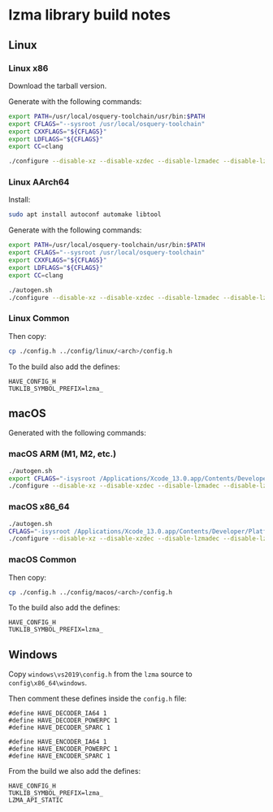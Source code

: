 # lzma library build notes

## Linux

### Linux x86

Download the tarball version.

Generate with the following commands:

```bash
export PATH=/usr/local/osquery-toolchain/usr/bin:$PATH
export CFLAGS="--sysroot /usr/local/osquery-toolchain"
export CXXFLAGS="${CFLAGS}"
export LDFLAGS="${CFLAGS}"
export CC=clang

./configure --disable-xz --disable-xzdec --disable-lzmadec --disable-lzma-links --disable-scripts --disable-doc --enable-static --enable-encoders=lzma1,lzma2,x86,arm,armthumb,delta --enable-decoders=lzma1,lzma2,x86,arm,armthumb,delta --disable-nls
```

### Linux AArch64

Install:

```bash
sudo apt install autoconf automake libtool
```

Generate with the following commands:

```bash
export PATH=/usr/local/osquery-toolchain/usr/bin:$PATH
export CFLAGS="--sysroot /usr/local/osquery-toolchain"
export CXXFLAGS="${CFLAGS}"
export LDFLAGS="${CFLAGS}"
export CC=clang

./autogen.sh
./configure --disable-xz --disable-xzdec --disable-lzmadec --disable-lzma-links --disable-scripts --disable-doc --enable-static --enable-encoders=lzma1,lzma2,x86,arm,armthumb,delta --enable-decoders=lzma1,lzma2,x86,arm,armthumb,delta --disable-nls
```

### Linux Common

Then copy:

```sh
cp ./config.h ../config/linux/<arch>/config.h
```

To the build also add the defines:

```text
HAVE_CONFIG_H
TUKLIB_SYMBOL_PREFIX=lzma_
```

## macOS

Generated with the following commands:

### macOS ARM (M1, M2, etc.)

```sh
./autogen.sh
export CFLAGS="-isysroot /Applications/Xcode_13.0.app/Contents/Developer/Platforms/MacOSX.platform/Developer/SDKs/MacOSX11.3.sdk -target arm64-apple-macos10.15"
./configure --disable-xz --disable-xzdec --disable-lzmadec --disable-lzma-links --disable-scripts --disable-doc --disable-shared --enable-static --enable-encoders=lzma1,lzma2,x86,arm,armthumb,delta --enable-decoders=lzma1,lzma2,x86,arm,armthumb,delta --disable-nls --host=aarch64-apple-darwin
```

### macOS x86_64

```sh
./autogen.sh
CFLAGS="-isysroot /Applications/Xcode_13.0.app/Contents/Developer/Platforms/MacOSX.platform/Developer/SDKs/MacOSX11.3.sdk -target x86_64-apple-macos10.14"
./configure --disable-xz --disable-xzdec --disable-lzmadec --disable-lzma-links --disable-scripts --disable-doc --disable-shared --enable-static --enable-encoders=lzma1,lzma2,x86,arm,armthumb,delta --enable-decoders=lzma1,lzma2,x86,arm,armthumb,delta --disable-nls
```

### macOS Common

Then copy:

```sh
cp ./config.h ../config/macos/<arch>/config.h
```

To the build also add the defines:

```text
HAVE_CONFIG_H
TUKLIB_SYMBOL_PREFIX=lzma_
```

## Windows

Copy `windows\vs2019\config.h` from the `lzma` source to `config\x86_64\windows`.

Then comment these defines inside the `config.h` file:

```text
#define HAVE_DECODER_IA64 1
#define HAVE_DECODER_POWERPC 1
#define HAVE_DECODER_SPARC 1

#define HAVE_ENCODER_IA64 1
#define HAVE_ENCODER_POWERPC 1
#define HAVE_ENCODER_SPARC 1
```

From the build we also add the defines:

```text
HAVE_CONFIG_H
TUKLIB_SYMBOL_PREFIX=lzma_
LZMA_API_STATIC
```

